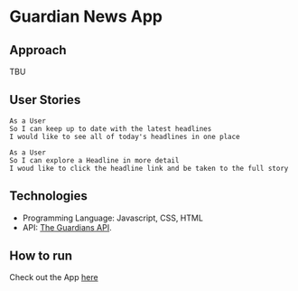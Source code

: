 # Guardian News App

## Approach

TBU

## User Stories

```
As a User
So I can keep up to date with the latest headlines
I would like to see all of today's headlines in one place
```
```
As a User
So I can explore a Headline in more detail
I woud like to click the headline link and be taken to the full story
```

## Technologies

- Programming Language: Javascript, CSS, HTML
- API: [The Guardians API](https://open-platform.theguardian.com/explore/).

## How to run 

Check out the App [here](http://expensive-fairies.surge.sh/)
